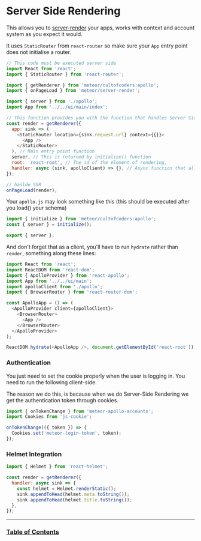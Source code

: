 # Server Side Rendering

This allows you to [server-render](https://docs.meteor.com/packages/server-render.html) your apps, works with context and account system as you expect it would.

It uses `StaticRouter` from `react-router` so make sure your `App` entry point does not initialise a router.

```js
// This code must be executed server side
import React from 'react';
import { StaticRouter } from 'react-router';

import { getRenderer } from 'meteor/cultofcoders:apollo';
import { onPageLoad } from 'meteor/server-render';

import { server } from './apollo';
import App from '../../ui/main/index';

// This function provides you with the function that handles Server Side Rendering for you
const render = getRenderer({
  app: sink => (
    <StaticRouter location={sink.request.url} context={{}}>
      <App />
    </StaticRouter>
  ), // Main entry point function
  server, // This is returned by initialize() function
  root: 'react-root', // The id of the element of rendering,
  handler: async (sink, apolloClient) => {}, // Async function that allows you to perform additional operations
});

// hanlde SSR
onPageLoad(render);
```

Your `apollo.js` may look something like this (this should be executed after you load() your schema)

```js
import { initialize } from 'meteor/cultofcoders:apollo';
const { server } = initialize();

export { server };
```

And don't forget that as a client, you'll have to run `hydrate` rather than `render`, something along these lines:

```js
import React from 'react';
import ReactDOM from 'react-dom';
import { ApolloProvider } from 'react-apollo';
import App from '../../ui/main';
import apolloClient from './apollo';
import { BrowserRouter } from 'react-router-dom';

const ApolloApp = () => (
  <ApolloProvider client={apolloClient}>
    <BrowserRouter>
      <App />
    </BrowserRouter>
  </ApolloProvider>
);

ReactDOM.hydrate(<ApolloApp />, document.getElementById('react-root'));
```

### Authentication

You just need to set the cookie properly when the user is logging in. You need to run the following client-side.

The reason we do this, is because when we do Server-Side Rendering we get the authentication token through cookies.

```js
import { onTokenChange } from 'meteor-apollo-accounts';
import Cookies from 'js-cookie';

onTokenChange(({ token }) => {
  Cookies.set('meteor-login-token', token);
});
```

### Helmet Integration

```js
import { Helmet } from 'react-helmet';

const render = getRenderer({
  handler: async sink => {
    const helmet = Helmet.renderStatic();
    sink.appendToHead(helmet.meta.toString());
    sink.appendToHead(helmet.title.toString());
  },
});
```

---

### [Table of Contents](index.md)
